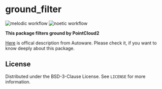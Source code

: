# ground_filter

![melodic workflow](https://github.com/HHorimoto/ground_filter/actions/workflows/melodic_build.yml/badge.svg)
![noetic workflow](https://github.com/HHorimoto/ground_filter/actions/workflows/noetic_build.yml/badge.svg)

**This package filters ground by PointCloud2**

[Here](https://github.com/CPFL/Autoware-Manuals/blob/master/en/pdfs/ground_filter.pdf) is offical description from Autoware.
Please check it, if you want to know deeply about this package.

## License

Distributed under the BSD-3-Clause License. See `LICENSE` for more information.